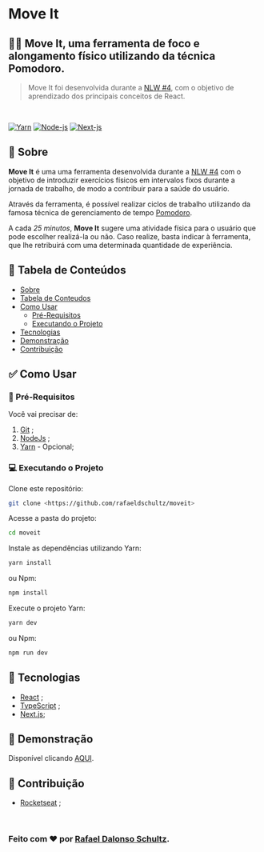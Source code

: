 # Move It

## 🤸‍♂️ **Move It**, uma ferramenta de foco e alongamento físico utilizando da técnica Pomodoro.

> Move It foi desenvolvida durante a [NLW #4](https://nextlevelweek.com/inscricao/4), com o objetivo de aprendizado dos principais conceitos de React.

<br/>

[![Yarn](https://img.shields.io/static/v1?label=yarn&message=v1.22.10&color=blue)](https://yarnpkg.com/) [![Node-js](https://img.shields.io/static/v1?label=node-js&message=v14.15.5&color=blue)](https://nodejs.org/) [![Next-js](https://img.shields.io/static/v1?label=next-js&message=v10.0.7&color=blue)](https://nextjs.org/)

## 📕 **Sobre**

**Move It** é uma uma ferramenta desenvolvida durante a [NLW #4](https://nextlevelweek.com/inscricao/4) com o objetivo de introduzir exercícios físicos em intervalos fixos durante a jornada de trabalho, de modo a contribuir para a saúde do usuário.

Através da ferramenta, é possível realizar ciclos de trabalho utilizando da famosa técnica de gerenciamento de tempo [Pomodoro](https://pt.wikipedia.org/wiki/T%C3%A9cnica_pomodoro).

A cada _25 minutos_, **Move It** sugere uma atividade física para o usuário que pode escolher realizá-la ou não. Caso realize, basta indicar à ferramenta, que lhe retribuirá com uma determinada quantidade de experiência.

## **📌 Tabela de Conteúdos**

<!--ts-->

- [Sobre](#-sobre)
- [Tabela de Conteudos](#-tabela-de-conteúdos)
- [Como Usar](#-como-usar)
  - [Pré-Requisitos](#-pré-requisitos)
  - [Executando o Projeto](#-executando-o-projeto)
- [Tecnologias](#-tecnologias)
- [Demonstração](#-demonstração)
- [Contribuição](#-contribuição)

<!--te-->

## ✅ **Como Usar**

### **📃 Pré-Requisitos**

Você vai precisar de:

1. [Git](https://git-scm.com/) ;
2. [NodeJs](https://nodejs.org/en/) ;
3. [Yarn](https://yarnpkg.com/) - Opcional;

### **💻 Executando o Projeto**

Clone este repositório:

```bash
git clone <https://github.com/rafaeldschultz/moveit>
```

Acesse a pasta do projeto:

```bash
cd moveit
```

Instale as dependências utilizando Yarn:

```bash
yarn install
```

ou Npm:

```bash
npm install
```

Execute o projeto Yarn:

```bash
yarn dev
```

ou Npm:

```bash
npm run dev
```

## 🔨 **Tecnologias**

- [React](https://pt-br.reactjs.org/) ;
- [TypeScript](https://www.typescriptlang.org/) ;
- [Next.js](https://nextjs.org/);

## 👀 **Demonstração**

Disponível clicando [AQUI](https://moveit-five-navy.vercel.app/).

## **👥 Contribuição**

- [Rocketseat](https://rocketseat.com.br/) ;

<br>

### Feito com ❤️ por [Rafael Dalonso Schultz](https://github.com/rafaeldschultz).

